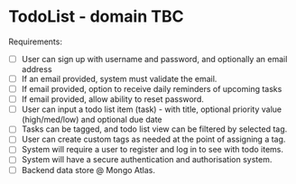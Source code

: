 # TodoList - domain TBC

Requirements:

- [ ] User can sign up with username and password, and optionally an email address
- [ ] If an email provided, system must validate the email.
- [ ] If email provided, option to receive daily reminders of upcoming tasks
- [ ] If email provided, allow ability to reset password.
- [ ] User can input a todo list item (task) - with title, optional priority value (high/med/low) and optional due date
- [ ] Tasks can be tagged, and todo list view can be filtered by selected tag.
- [ ] User can create custom tags as needed at the point of assigning a tag.
- [ ] System will require a user to register and log in to see with todo items.
- [ ] System will have a secure authentication and authorisation system.
- [ ] Backend data store @ Mongo Atlas.

